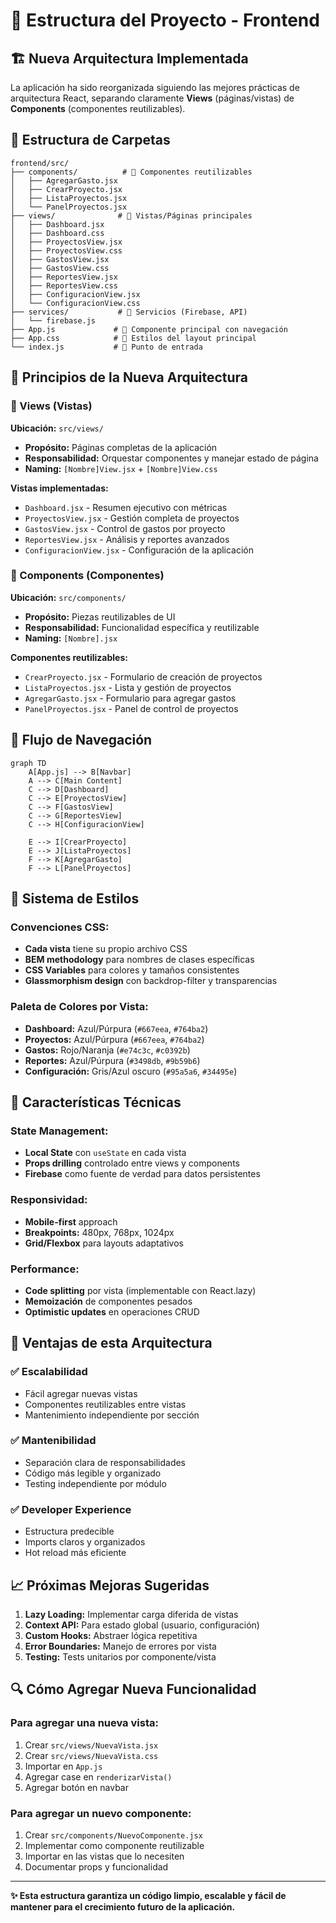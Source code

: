 # 📁 Estructura del Proyecto - Frontend

## 🏗️ Nueva Arquitectura Implementada

La aplicación ha sido reorganizada siguiendo las mejores prácticas de arquitectura React, separando claramente **Views** (páginas/vistas) de **Components** (componentes reutilizables).

## 📂 Estructura de Carpetas

```
frontend/src/
├── components/          # 🧩 Componentes reutilizables
│   ├── AgregarGasto.jsx
│   ├── CrearProyecto.jsx
│   ├── ListaProyectos.jsx
│   └── PanelProyectos.jsx
├── views/              # 📄 Vistas/Páginas principales
│   ├── Dashboard.jsx
│   ├── Dashboard.css
│   ├── ProyectosView.jsx
│   ├── ProyectosView.css
│   ├── GastosView.jsx
│   ├── GastosView.css
│   ├── ReportesView.jsx
│   ├── ReportesView.css
│   ├── ConfiguracionView.jsx
│   └── ConfiguracionView.css
├── services/           # 🔧 Servicios (Firebase, API)
│   └── firebase.js
├── App.js             # 🎯 Componente principal con navegación
├── App.css            # 🎨 Estilos del layout principal
└── index.js           # 🚀 Punto de entrada
```

## 🎯 Principios de la Nueva Arquitectura

### 📄 Views (Vistas)
**Ubicación:** `src/views/`
- **Propósito:** Páginas completas de la aplicación
- **Responsabilidad:** Orquestar componentes y manejar estado de página
- **Naming:** `[Nombre]View.jsx` + `[Nombre]View.css`

**Vistas implementadas:**
- `Dashboard.jsx` - Resumen ejecutivo con métricas
- `ProyectosView.jsx` - Gestión completa de proyectos
- `GastosView.jsx` - Control de gastos por proyecto
- `ReportesView.jsx` - Análisis y reportes avanzados
- `ConfiguracionView.jsx` - Configuración de la aplicación

### 🧩 Components (Componentes)
**Ubicación:** `src/components/`
- **Propósito:** Piezas reutilizables de UI
- **Responsabilidad:** Funcionalidad específica y reutilizable
- **Naming:** `[Nombre].jsx`

**Componentes reutilizables:**
- `CrearProyecto.jsx` - Formulario de creación de proyectos
- `ListaProyectos.jsx` - Lista y gestión de proyectos
- `AgregarGasto.jsx` - Formulario para agregar gastos
- `PanelProyectos.jsx` - Panel de control de proyectos

## 🔄 Flujo de Navegación

```mermaid
graph TD
    A[App.js] --> B[Navbar]
    A --> C[Main Content]
    C --> D[Dashboard]
    C --> E[ProyectosView]
    C --> F[GastosView]
    C --> G[ReportesView]
    C --> H[ConfiguracionView]
    
    E --> I[CrearProyecto]
    E --> J[ListaProyectos]
    F --> K[AgregarGasto]
    F --> L[PanelProyectos]
```

## 🎨 Sistema de Estilos

### Convenciones CSS:
- **Cada vista** tiene su propio archivo CSS
- **BEM methodology** para nombres de clases específicas
- **CSS Variables** para colores y tamaños consistentes
- **Glassmorphism design** con backdrop-filter y transparencias

### Paleta de Colores por Vista:
- **Dashboard:** Azul/Púrpura (`#667eea`, `#764ba2`)
- **Proyectos:** Azul/Púrpura (`#667eea`, `#764ba2`)
- **Gastos:** Rojo/Naranja (`#e74c3c`, `#c0392b`)
- **Reportes:** Azul/Púrpura (`#3498db`, `#9b59b6`)
- **Configuración:** Gris/Azul oscuro (`#95a5a6`, `#34495e`)

## 🔧 Características Técnicas

### State Management:
- **Local State** con `useState` en cada vista
- **Props drilling** controlado entre views y components
- **Firebase** como fuente de verdad para datos persistentes

### Responsividad:
- **Mobile-first** approach
- **Breakpoints:** 480px, 768px, 1024px
- **Grid/Flexbox** para layouts adaptativos

### Performance:
- **Code splitting** por vista (implementable con React.lazy)
- **Memoización** de componentes pesados
- **Optimistic updates** en operaciones CRUD

## 🚀 Ventajas de esta Arquitectura

### ✅ Escalabilidad
- Fácil agregar nuevas vistas
- Componentes reutilizables entre vistas
- Mantenimiento independiente por sección

### ✅ Mantenibilidad
- Separación clara de responsabilidades
- Código más legible y organizado
- Testing independiente por módulo

### ✅ Developer Experience
- Estructura predecible
- Imports claros y organizados
- Hot reload más eficiente

## 📈 Próximas Mejoras Sugeridas

1. **Lazy Loading:** Implementar carga diferida de vistas
2. **Context API:** Para estado global (usuario, configuración)
3. **Custom Hooks:** Abstraer lógica repetitiva
4. **Error Boundaries:** Manejo de errores por vista
5. **Testing:** Tests unitarios por componente/vista

## 🔍 Cómo Agregar Nueva Funcionalidad

### Para agregar una nueva vista:
1. Crear `src/views/NuevaVista.jsx`
2. Crear `src/views/NuevaVista.css`
3. Importar en `App.js`
4. Agregar case en `renderizarVista()`
5. Agregar botón en navbar

### Para agregar un nuevo componente:
1. Crear `src/components/NuevoComponente.jsx`
2. Implementar como componente reutilizable
3. Importar en las vistas que lo necesiten
4. Documentar props y funcionalidad

---

**✨ Esta estructura garantiza un código limpio, escalable y fácil de mantener para el crecimiento futuro de la aplicación.** 
